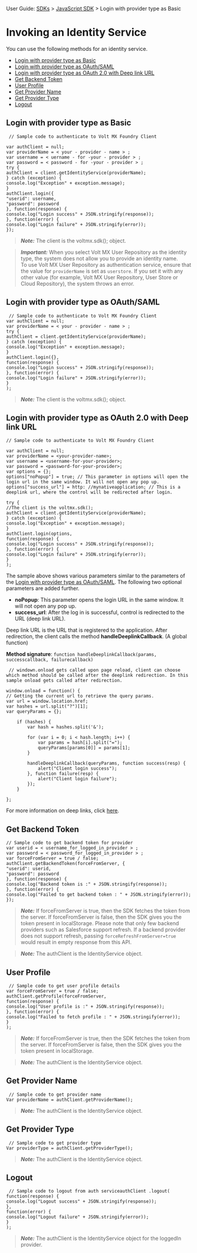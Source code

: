 
User Guide: [SDKs](../Foundry_SDKs.md) > [JavaScript SDK](Installing_JS_SDK.md) > Login with provider type as Basic

# Invoking an Identity Service

You can use the following methods for an identity service.

- [Login with provider type as Basic](#login-with-provider-type-as-basic)
- [Login with provider type as OAuth/SAML](#login-with-provider-type-as-oauth-saml)
- [Login with provider type as OAuth 2.0 with Deep link URL](#login-with-provider-type-as-oauth-2-0-with-deep-link-url)
- [Get Backend Token](#get-backend-token)
- [User Profile](#user-profile)
- [Get Provider Name](#get-provider-name)
- [Get Provider Type](#get-provider-type)
- [Logout](#logout)

## Login with provider type as Basic

```
 // Sample code to authenticate to Volt MX Foundry Client

var authClient = null;
var providerName = < your - provider - name > ;
var username = < uername - for -your - provider > ;
var password = < password - for -your - provider > ;
try {
authClient = client.getIdentityService(providerName);
} catch (exception) {
console.log("Exception" + exception.message);
}
authClient.login({
"userid": username,
"password": password
}, function(response) {
console.log("Login success" + JSON.stringify(response));
}, function(error) {
console.log("Login failure" + JSON.stringify(error));
});
```

> **_Note:_** The client is the voltmx.sdk(); object.

> **_Important:_** When you select Volt MX User Repository as the identity type, the system does not allow you to provide an identity name.  
> To use Volt MX User Repository as authentication service, ensure that the value for `providerName` is set as `userstore`. If you set it with any other value (for example, Volt MX User Repository, User Store or Cloud Repository), the system throws an error.

## Login with provider type as OAuth/SAML

```
 // Sample code to authenticate to Volt MX Foundry Client
var authClient = null;
var providerName = < your - provider - name > ;
try {
authClient = client.getIdentityService(providerName);
} catch (exception) {
console.log("Exception" + exception.message);
}
authClient.login({},
function(response) {
console.log("Login success" + JSON.stringify(response));
}, function(error) {
console.log("Login failure" + JSON.stringify(error));
}
);
```

> **_Note:_** The client is the voltmx.sdk(); object.

## Login with provider type as OAuth 2.0 with Deep link URL

```
// Sample code to authenticate to Volt MX Foundry Client

var authClient = null;
var providerName = <your-provider-name>;
var username = <username-for-your-provider>;
var password = <password-for-your-provider>;
var options = {};
options["noPopup"] = true; // This parameter in options will open the login url in the same window. It will not open any pop up.
options["success_url"] = http: //mynativeapplication; // This is a deeplink url, where the control will be redirected after login.

try {
//The client is the voltmx.sdk();
authClient = client.getIdentityService(providerName);
} catch (exception) {
console.log("Exception" + exception.message);
}
authClient.login(options,
function(response) {
console.log("Login success" + JSON.stringify(response));
}, function(error) {
console.log("Login failure" + JSON.stringify(error));
}
);
```

The sample above shows various parameters similar to the parameters of the [Login with provider type as OAuth/SAML](#login-with-provider-type-as-oauth-saml). The following two optional parameters are added further.

- **noPopup**: This parameter opens the login URL in the same window. It will not open any pop up.
- **success_url**: After the log in is successful, control is redirected to the URL (deep link URL).

Deep link URL is the URL that is registered to the application. After redirection, the client calls the method **handleDeeplinkCallback**. (A global function)

**Method signature**: `function handleDeeplinkCallback(params, successcallback, failurecallback)`

```
 // windown.onload gets called upon page reload, client can choose which method should be called after the deeplink redirection. In this sample onload gets called after redirection.

window.onload = function() {
// Getting the current url to retrieve the query params.
var url = window.location.href;
var hashes = url.split("?")[1];
var queryParams = {};

    if (hashes) {
        var hash = hashes.split('&');

        for (var i = 0; i < hash.length; i++) {
            var params = hash[i].split("=");
            queryParams[params[0]] = params[1];
        }

        handleDeeplinkCallback(queryParams, function success(resp) {
            alert("Client login success");
        }, function failure(resp) {
            alert("Client login failure");
        });
    }

};
```

For more information on deep links, click [here](../../../../Iris/iris_user_guide/Content/Introduction.md).

## Get Backend Token

```
// Sample code to get backend token for provider
var userid = < username_for_logged_in_provider > ;
var password = < password_for_logged_in_provider > ;
var forceFromServer = true / false;
authClient.getBackendToken(forceFromServer, {
"userid": userid,
"password": password  
}, function(response) {
console.log("Backend token is :" + JSON.stringify(response));  
}, function(error) {    
console.log("Failed to get backend token : " + JSON.stringify(error));
});
```

> **_Note:_** If forceFromServer is true, then the SDK fetches the token from the server. If forceFromServer is false, then the SDK gives you the token present in localStorage. Please note that only few backend providers such as Salesforce support refresh. If a backend provider does not support refresh, passing `forceRefreshFromServer=true` would result in empty response from this API.

> **_Note:_** The authClient is the IdentityService object.

## User Profile

```
 // Sample code to get user profile details
var forceFromServer = true / false;
authClient.getProfile(forceFromServer,
function(response) {
console.log("User profile is :" + JSON.stringify(response));
}, function(error) {
console.log("Failed to fetch profile : " + JSON.stringify(error));
}
);
```

> **_Note:_** If forceFromServer is true, then the SDK fetches the token from the server. If forceFromServer is false, then the SDK gives you the token present in localStorage.

> **_Note:_** The authClient is the IdentityService object.

## Get Provider Name

```
 // Sample code to get provider name
Var providerName = authClient.getProviderName();
```

> **_Note:_** The authClient is the IdentityService object.

## Get Provider Type

```
 // Sample code to get provider type
Var providerType = authClient.getProviderType();
```

> **_Note:_** The authClient is the IdentityService object.

## Logout

```
 // Sample code to logout from auth serviceauthClient .logout(
function(response) {
console.log("Logout success" + JSON.stringify(response));
},
function(error) {
console.log("Logout failure" + JSON.stringify(error));
}
);
```

> **_Note:_** The authClient is the IdentityService object for the loggedIn provider.

